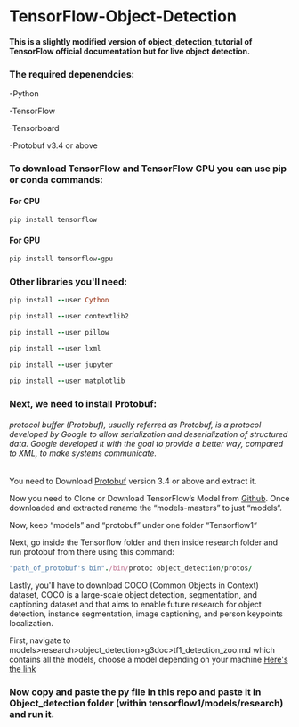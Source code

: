 

# TensorFlow-Object-Detection
#### This is a slightly modified version of object_detection_tutorial of TensorFlow official documentation but for live object detection.

### The required depenendcies: 
-Python

-TensorFlow

-Tensorboard

-Protobuf v3.4 or above


### To download TensorFlow and TensorFlow GPU you can use pip or conda commands:
#### For CPU
```ruby
pip install tensorflow
```
#### For GPU
```ruby
pip install tensorflow-gpu
```
### Other libraries you'll need: 
```ruby
pip install --user Cython
```
```ruby
pip install --user contextlib2
```
```ruby
pip install --user pillow
```
```ruby
pip install --user lxml
```
```ruby
pip install --user jupyter
```
```ruby
pip install --user matplotlib
```
### Next, we need to install Protobuf: 
###### protocol buffer (Protobuf), usually referred as Protobuf, is a protocol developed by Google to allow serialization and deserialization of structured data. Google developed it with the goal to provide a better way, compared to XML, to make systems communicate.

 You need to Download [Protobuf](https://github.com/protocolbuffers/protobuf/releases) version 3.4 or above and extract it.
 

Now you need to Clone or Download TensorFlow’s Model from [Github](https://github.com/tensorflow/models). Once downloaded and extracted rename the “models-masters” to just “models“.

 Now, keep “models” and “protobuf” under one folder “Tensorflow1“
 
Next, go inside the Tensorflow folder and then inside research folder and run protobuf from there using this command:

```ruby
"path_of_protobuf's bin"./bin/protoc object_detection/protos/
```

Lastly, you'll have to download COCO (Common Objects in Context) dataset, COCO is a large-scale object detection, segmentation, and captioning dataset and that aims to enable future research for object detection, instance segmentation, image captioning, and person keypoints localization. 

First, navigate to models>research>object_detection>g3doc>tf1_detection_zoo.md which contains all the models, choose a model depending on your machine 
[Here's the link](https://github.com/tensorflow/models/blob/master/research/object_detection/g3doc/tf1_detection_zoo.md)

### Now copy and paste the py file in this repo and paste it in Object_detection folder (within tensorflow1/models/research) and run it. 


 
